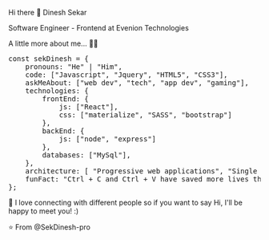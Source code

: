 Hi there 👋 Dinesh Sekar


Software Engineer - Frontend at Evenion Technologies

A little more about me... 🤷‍♂️

<pre>
const sekDinesh = {
    pronouns: "He" | "Him",
    code: ["Javascript", "Jquery", "HTML5", "CSS3"],
    askMeAbout: ["web dev", "tech", "app dev", "gaming"],
    technologies: {
        frontEnd: {
            js: ["React"],
            css: ["materialize", "SASS", "bootstrap"]
        },
        backEnd: {
            js: ["node", "express"]
        },
        databases: ["MySql"],
    },
    architecture: [ "Progressive web applications", "Single page applications"],
    funFact: "Ctrl + C and Ctrl + V have saved more lives than Batman and Robin."
};
</pre>

🎈 I love connecting with different people so if you want to say Hi, I'll be happy to meet you! :)

⭐️ From @SekDinesh-pro

